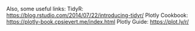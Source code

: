 
Also, some useful links:
TidyR: https://blog.rstudio.com/2014/07/22/introducing-tidyr/
Plotly Cookbook: https://plotly-book.cpsievert.me/index.html
Plotly Guide: https://plot.ly/r/
